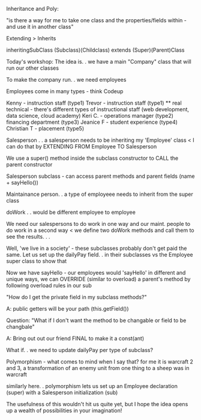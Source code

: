 Inheritance and Poly:

"is there a way for me to take one class and the properties/fields within - and use it in another class"

Extending > Inherits

inheritingSubClass (Subclass)(Childclass) extends (Super)(Parent)Class

Today's workshop:
The idea is. . we have a main "Company" class that will run our other classes

To make the company run. . we need employees

Employees come in many types - think Codeup

Kenny - instruction staff (type1)
Trevor - instruction staff (type1)
** real technical - there's different types of instructional staff (web development, data science, cloud academy)
Keri C. - operations manager (type2)
financing department (type3)
Jeanice F - student experience (type4)
Christian T - placement (type5)

Salesperson . . a salesperson needs to be inheriting my 'Employee' class < I can do that by EXTENDING FROM Employee TO Salesperson

We use a super() method inside the subclass constructor to CALL the parent constructor

Salesperson subclass - can access parent methods and parent fields (name + sayHello())

Maintainance person. . a type of employeee needs to inherit from the super class

doWork . . would be different employee to employee

We need our salespersons to do work in one way and our maint. people to do work in a second way < we define two doWork methods and call them to see the results. . .

Well, 'we live in a society' - these subclasses probably don't get paid the same. Let us set up the dailyPay field. . in their subclasses vs the Employee super class to show that

Now we have sayHello - our employees would 'sayHello' in different and unique ways, we can OVERRIDE (similar to overload) a parent's method by following overload rules in our sub

"How do I get the private field in my subclass methods?"

A: public getters will be your path (this.getField())

Question: "What if I don't want the method to be changable or field to be changbale"

A: Bring out out our friend FINAL to make it a const(ant)

What if. . we need to update dailyPay per type of subclass?

Polymorphism - what comes to mind when I say that? for me it is warcraft 2 and 3, a transformation of an enemy unit from one thing to a sheep was in warcraft

similarly here. . polymorphism lets us set up an Employee declaration (super) with a Salesperson initialization (sub)

The usefulness of this wouldn't hit us quite yet, but I hope the idea opens up a wealth of possibilities in your imagination! 